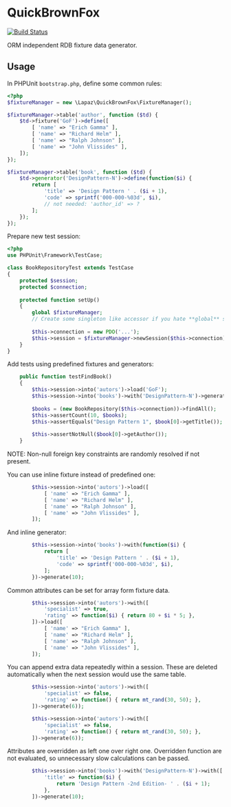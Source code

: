 # QuickBrownFox

[![Build Status](https://travis-ci.org/LapazPhp/QuickBrownFox.svg?branch=master)](https://travis-ci.org/LapazPhp/QuickBrownFox)

ORM independent RDB fixture data generator.

## Usage

In PHPUnit `bootstrap.php`, define some common rules:

```php
<?php
$fixtureManager = new \Lapaz\QuickBrownFox\FixtureManager();

$fixtureManager->table('author', function ($td) {
    $td->fixture('GoF')->define([
        [ 'name' => "Erich Gamma" ],
        [ 'name' => "Richard Helm" ],
        [ 'name' => "Ralph Johnson" ],
        [ 'name' => "John Vlissides" ],
    ]);
});

$fixtureManager->table('book', function ($td) {
    $td->generator('DesignPattern-N')->define(function($i) {
        return [
            'title' => 'Design Pattern ' . ($i + 1),
            'code' => sprintf('000-000-%03d', $i),
            // not needed: 'author_id' => ?
        ];
    });
});
```

Prepare new test session:

```php
<?php
use PHPUnit\Framework\TestCase;

class BookRepositoryTest extends TestCase
{
    protected $session;
    protected $connection;
    
    protected function setUp()
    {
        global $fixtureManager;
        // Create some singleton like accessor if you hate **global** statement.
        
        $this->connection = new PDO('...');
        $this->session = $fixtureManager->newSession($this->connection);
    }
}
```

Add tests using predefined fixtures and generators:

```php
    public function testFindBook()
    {
        $this->session->into('autors')->load('GoF');
        $this->session->into('books')->with('DesignPattern-N')->generate(10);
        
        $books = (new BookRepository($this->connection))->findAll();
        $this->assertCount(10, $books);
        $this->assertEquals("Design Pattern 1", $book[0]->getTitle());
        
        $this->assertNotNull($book[0]->getAuthor());
    }
```

NOTE: Non-null foreign key constraints are randomly resolved if not present.


You can use inline fixture instead of predefined one:

```php
        $this->session->into('autors')->load([
            [ 'name' => "Erich Gamma" ],
            [ 'name' => "Richard Helm" ],
            [ 'name' => "Ralph Johnson" ],
            [ 'name' => "John Vlissides" ],
        ]);
```

And inline generator:

```php
        $this->session->into('books')->with(function($i) {
            return [
                'title' => 'Design Pattern ' . ($i + 1),
                'code' => sprintf('000-000-%03d', $i),
            ];
        })->generate(10);
```

Common attributes can be set for array form fixture data.

```php
        $this->session->into('autors')->with([
            'specialist' => true,
            'rating' => function($i) { return 80 + $i * 5; },
        ])->load([
            [ 'name' => "Erich Gamma" ],
            [ 'name' => "Richard Helm" ],
            [ 'name' => "Ralph Johnson" ],
            [ 'name' => "John Vlissides" ],
        ]);
```

You can append extra data repeatedly within a session.
These are deleted automatically when the next session would use the same table.

```php
        $this->session->into('autors')->with([
            'specialist' => false,
            'rating' => function() { return mt_rand(30, 50); },
        ])->generate(6));

        $this->session->into('autors')->with([
            'specialist' => false,
            'rating' => function() { return mt_rand(30, 50); },
        ])->generate(6));
```

Attributes are overridden as left one over right one. Overridden function are not evaluated, so unnecessary slow calculations can be passed.

```php
        $this->session->into('books')->with('DesignPattern-N')->with([
            'title' => function($i) {
                return 'Design Pattern -2nd Edition- ' . ($i + 1);
            },
        ])->generate(10);
```
